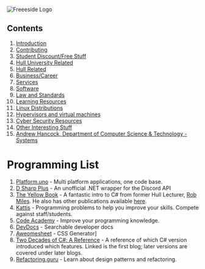 ![Freeeside Logo](https://camo.githubusercontent.com/8824210474b9586405f0b11e210ea266599c9f83/68747470733a2f2f63646e2e7261776769742e636f6d2f467265657369646548756c6c2f4c6f676f732f6d61737465722f66726565736964655f7371756172655f706174682e737667 "Freeside Logo")

## Contents
1. [Introduction](README.md#introduction)
2. [Contributing](README.md#contributing)
3. [Student Discount/Free Stuff](README.md#freestuff)
4. [Hull University Related](README.md#hulluniversity)
5. [Hull Related](README.md#hull)
6. [Business/Career](README.md#business)
7. [Services](README.md#services)
8. [Software](README.md#software)
9. [Law and Standards](README.md#standards)
10. [Learning Resources](README.md#education)
11. [Linux Distributions](README.md#linux)
12. [Hypervisors and virtual machines](Virtualisation.md#virtualisation)
13. [Cyber Security Resources](CyberSecurity.md#cyber)
14. [Other Interesting Stuff](README.md#misc)
15. [Andrew Hancock, Department of Computer Science & Technology - Systems](Virtualisation.md#andrewhancock)

# Programming List

1. [Platform.uno](https://platform.uno) - Multi platform applications, one code base.
2. [D Sharp Plus](https://github.com/DSharpPlus/DSharpPlus) - An unofficial .NET wrapper for the Discord API
3. [The Yellow Book](https://www.robmiles.com/s/CSharp-Book-2019-Refresh.pdf) - A fantastic intro to C# from former Hull Lecturer, [Rob Miles](robmiles.com). He also has other publications available [here](https://www.amazon.co.uk/s?i=stripbooks&rh=p_27:Rob%20Miles&s=relevancerank&text=Rob%20Miles&ref=dp_byline_sr_book_1).
4. [Kattis](https://open.kattis.com/) - Programming problems to help you improve your skills. Compete against staff/students.
5. [Code Academy](https://www.codecademy.com/) - Improve your programming knowledge.
6. [DevDocs](https://devdocs.io/) - Searchable developer docs
7. [Aweomesheet](https://zombiefox.github.io/awesomeSheet/) - CSS Generator]
8. [Two Decades of C#: A Reference](https://benbowen.blog/post/two_decades_of_csharp_i/) - A reference of which C# version introduced which features. Linked is the first blog; later versions are covered under later blogs.
9. [Refactoring.guru](https://refactoring.guru/) - Learn about design patterns and refactoring.